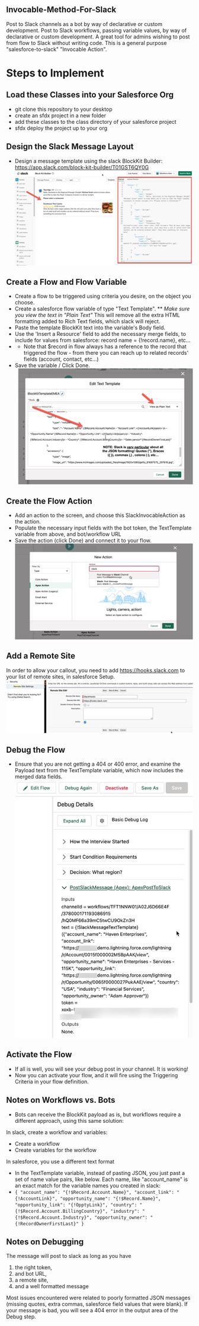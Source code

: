 
## Invocable-Method-For-Slack
Post to Slack channels as a bot by way of declarative or custom development. 
Post to Slack workflows, passing variable values, by way of declarative or custom development. 
A great tool for admins wishing to post from flow to Slack without writing code.
This is a general purpose "salesforce-to-slack" "Invocable Action".

# Steps to Implement

## Load these Classes into your Salesforce Org
* git clone this repository to your desktop
* create an sfdx project in a new folder
* add these classes to the class directory of your salesforce project
* sfdx deploy the project up to your org

## Design the Slack Message Layout
* Design a message template using the slack BlockKit Builder: https://app.slack.com/block-kit-builder/T01GST6QY0G
![Add Invocable Action](/images/blockKitBuilder.jpg)


## Create a Flow and Flow Variable
* Create a flow to be triggered using criteria you desire, on the object you choose.
* Create a salesforce flow variable of type "Text Template". 
** *Make sure you view the text in "Plain Text"* This will remove all the extra HTML formatting added to Rich Text fields, which slack will reject.
* Paste the template BlockKit text into the variable's Body field.
* Use the 'Insert a Resource' field to add the necessary merge fields, to include for values from salesforce: record name = {!record.name}, etc...
* * Note that $record in flow always has a reference to the record that triggered the flow - from there you can reach up to related records' fields (account, contact, etc...)
* Save the variable / Click Done.
![Add a Flow TextTemplate Variable](/images/textTemplate.jpg)

## Create the Flow Action
* Add an action to the screen, and choose this SlackInvocableAction as the action.
* Populate the necessary input fields with the bot token, the TextTemplate variable from above, and bot/workflow URL
* Save the action (click Done) and connect it to your flow. 
![Add Invocable Action](/images/addSlackAction.jpg)

## Add a Remote Site
In order to allow your callout, you need to add https://hooks.slack.com to your list of remote sites, in salesforce Setup.
![Add Remote Site](/images/remoteSite.jpg)

## Debug the Flow
* Ensure that you are not getting a 404 or 400 error, and examine the Payload text from the TextTemplate variable, which now includes the merged data fields.
![Debug the Flow](/images/debug.jpg)

## Activate the Flow
* If all is well, you will see your debug post in your channel. It is working! 
* Now you can activate your flow, and it will fire using the Triggering Criteria in your flow definition.

## Notes on Workflows vs. Bots
* Bots can receive the BlockKit payload as is, but workflows require a different approach, using this same solution:

In slack, create a workflow and variables:
* Create a workflow
* Create variables for the workflow

In salesforce, you use a different text format
* In the TextTemplate variable, instead of pasting JSON, you just past a set of name value pairs, like below. Each name, like "account_name" is an exact match for the variable names you created in slack: 
* `{
"account_name": "{!$Record.Account.Name}",
"account_link": "{!AccountLink}",
"opportunity_name": "{!$Record.Name}",
"opportunity_link": "{!OpptyLink}",
"country": "{!$Record.Account.BillingCountry}",
"industry": "{!$Record.Account.Industry}",
"opportunity_owner": "{!RecordOwnerFirstLast}"
}
`

## Notes on Debugging
The message will post to slack as long as you have 
1. the right token, 
1. and bot URL, 
1. a remote site, 
1. and a well formatted message

Most issues encountered were related to poorly formatted JSON messages (missing quotes, extra commas, salesforce field values that were blank). If your message is bad, you will see a 404 error in the output area of the Debug step.
